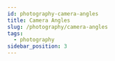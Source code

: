 ```yaml
---
id: photography-camera-angles
title: Camera Angles
slug: /photography/camera-angles
tags:
  - photography
sidebar_position: 3
---
```

